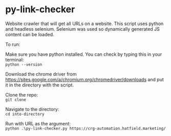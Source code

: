 # py-link-checker
Website crawler that will get all URLs on a website. This script uses python and headless selenium. Selenium was used so dynamically generated JS content can be loaded.

To run:<br>

Make sure you have python installed. You can check by typing this in your terminal:<br>
`python --version`

Download the chrome driver from https://sites.google.com/a/chromium.org/chromedriver/downloads and put it in the directory with the script.

Clone the repo:<br>
`git clone`

Navigate to the directory:<br>
`cd into-directory`

Run with URL as the argument:<br>
`python .\py-link-checker.py https://crg-automation.hatfield.marketing/`
